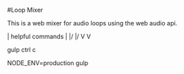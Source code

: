 #Loop Mixer

This is a web mixer for audio loops using the web audio api.

 |  helpful commands |
\|/                 \|/
 V                   V
 
gulp
ctrl c

NODE_ENV=production gulp


